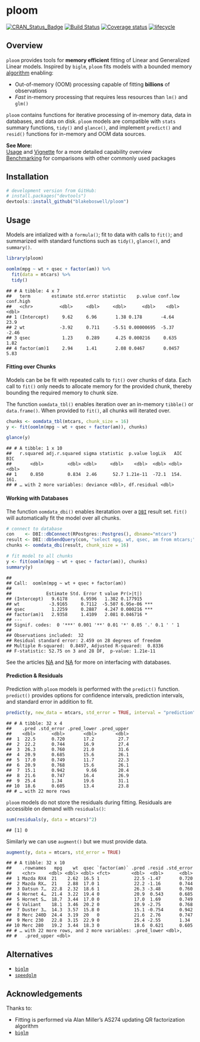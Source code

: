 
# ploom

[![CRAN\_Status\_Badge](https://www.r-pkg.org/badges/version/ploom)](https://cran.r-project.org/package=ploom)
[![Build
Status](https://api.travis-ci.com/blakeboswell/ploom.svg?branch=develop)](https://api.travis-ci.com/blakeboswell/ploom)
[![Coverage
status](https://codecov.io/gh/blakeboswell/ploom/branch/develop/graph/badge.svg)](https://codecov.io/github/blakeboswell/ploom?branch=develop)
[![lifecycle](https://img.shields.io/badge/lifecycle-experimental-orange.svg)](https://www.tidyverse.org/lifecycle/#experimental)

<!-- [AppVeyor Build Status]() -->

## Overview

`ploom` provides tools for **memory efficient** fitting of Linear and
Generalized Linear models. Inspired by `biglm`, `ploom` fits models with
a bounded memory [algorithm](#acknowledgements) enabling:

  - Out-of-memory (OOM) processing capable of fitting **billions** of
    observations
  - *Fast* in-memory processing that requires less resources than `lm()`
    and `glm()`

`ploom` contains functions for iterative processing of in-memory data,
data in databases, and data on disk. `ploom` models are compatible with
`stats` summary functions, `tidy()` and `glance()`, and implement
`predict()` and `resid()` functions for in-memory and OOM data sources.

**See More:**  
[Usage]() and [Vignette]() for a more detailed capability overview  
[Benchmarking]() for comparisons with other commonly used packages

## Installation

``` r
# development version from GitHub:
# install.packages("devtools")
devtools::install_github("blakeboswell/ploom")
```

## Usage

Models are intialized with a `formula()`; fit to data with calls to
`fit()`; and summarized with standard functions such as `tidy()`,
`glance()`, and `summary()`.

``` r
library(ploom)

oomlm(mpg ~ wt + qsec + factor(am)) %>%
  fit(data = mtcars) %>%
  tidy()
```

    ## # A tibble: 4 x 7
    ##   term        estimate std.error statistic    p.value conf.low conf.high
    ##   <chr>          <dbl>     <dbl>     <dbl>      <dbl>    <dbl>     <dbl>
    ## 1 (Intercept)     9.62     6.96       1.38 0.178       -4.64       23.9 
    ## 2 wt             -3.92     0.711     -5.51 0.00000695  -5.37       -2.46
    ## 3 qsec            1.23     0.289      4.25 0.000216     0.635       1.82
    ## 4 factor(am)1     2.94     1.41       2.08 0.0467       0.0457      5.83

#### Fitting over Chunks

Models can be be fit with repeated calls to `fit()` over chunks of data.
Each call to `fit()` only needs to allocate memory for the provided
chunk, thereby bounding the required memory to chunk size.

The function `oomdata_tbl()` enables iteration over an in-memory
`tibble()` or `data.frame()`. When provided to `fit()`, all chunks will
iterated over.

``` r
chunks <- oomdata_tbl(mtcars, chunk_size = 16)
y <- fit(oomlm(mpg ~ wt + qsec + factor(am)), chunks)

glance(y)
```

    ## # A tibble: 1 x 10
    ##   r.squared adj.r.squared sigma statistic  p.value logLik   AIC   BIC
    ##       <dbl>         <dbl> <dbl>     <dbl>    <dbl>  <dbl> <dbl> <dbl>
    ## 1     0.850         0.834  2.46      52.7 1.21e-11  -72.1  154.  161.
    ## # … with 2 more variables: deviance <dbl>, df.residual <dbl>

#### Working with Databases

The function `oomdata_dbi()` enables iteratation over a [`DBI`]() result
set. `fit()` will automatically fit the model over all chunks.

``` r
# connect to database
con    <- DBI::dbConnect(RPostgres::Postgres(), dbname="mtcars")
result <- DBI::dbSendQuery(con, "select mpg, wt, qsec, am from mtcars;")
chunks <- oomdata_dbi(result, chunk_size = 16)

# fit model to all chunks
y <- fit(oomlm(mpg ~ wt + qsec + factor(am)), chunks)
summary(y)
```

    ## 
    ## Call:  oomlm(mpg ~ wt + qsec + factor(am))
    ## 
    ##             Estimate Std. Error t value Pr(>|t|)    
    ## (Intercept)   9.6178     6.9596   1.382 0.177915    
    ## wt           -3.9165     0.7112  -5.507 6.95e-06 ***
    ## qsec          1.2259     0.2887   4.247 0.000216 ***
    ## factor(am)1   2.9358     1.4109   2.081 0.046716 *  
    ## ---
    ## Signif. codes:  0 '***' 0.001 '**' 0.01 '*' 0.05 '.' 0.1 ' ' 1
    ## 
    ## Observations included:  32 
    ## Residual standard error: 2.459 on 28 degrees of freedom
    ## Multiple R-squared:  0.8497, Adjusted R-squared:  0.8336 
    ## F-statistic: 52.75 on 3 and 28 DF,  p-value: 1.21e-11

See the articles [NA]() and [NA]() for more on interfacing with
databases.

#### Prediction & Residuals

Prediction with `ploom` models is performed with the `predict()`
function. `predict()` provides options for confidence intervals,
prediction intervals, and standard error in addition to fit.

``` r
predict(y, new_data = mtcars, std_error = TRUE, interval = "prediction")
```

    ## # A tibble: 32 x 4
    ##    .pred .std_error .pred_lower .pred_upper
    ##    <dbl>      <dbl>       <dbl>       <dbl>
    ##  1  22.5      0.720       17.2         27.7
    ##  2  22.2      0.744       16.9         27.4
    ##  3  26.3      0.760       21.0         31.6
    ##  4  20.9      0.685       15.6         26.1
    ##  5  17.0      0.749       11.7         22.3
    ##  6  20.9      0.768       15.6         26.1
    ##  7  15.1      0.942        9.66        20.4
    ##  8  21.6      0.747       16.4         26.9
    ##  9  25.4      1.34        19.6         31.1
    ## 10  18.6      0.605       13.4         23.8
    ## # … with 22 more rows

`ploom` models do not store the residuals during fitting. Residuals are
accessible on demand with `residuals()`:

``` r
sum(residuals(y, data = mtcars)^2)
```

    ## [1] 0

Similarly we can use `augment()` but we must provide data.

``` r
augment(y, data = mtcars, std_error = TRUE)
```

    ## # A tibble: 32 x 10
    ##    .rownames   mpg    wt  qsec `factor(am)` .pred .resid .std_error
    ##    <chr>     <dbl> <dbl> <dbl> <fct>        <dbl>  <dbl>      <dbl>
    ##  1 Mazda RX4  21    2.62  16.5 1             22.5 -1.47       0.720
    ##  2 Mazda RX…  21    2.88  17.0 1             22.2 -1.16       0.744
    ##  3 Datsun 7…  22.8  2.32  18.6 1             26.3 -3.48       0.760
    ##  4 Hornet 4…  21.4  3.22  19.4 0             20.9  0.543      0.685
    ##  5 Hornet S…  18.7  3.44  17.0 0             17.0  1.69       0.749
    ##  6 Valiant    18.1  3.46  20.2 0             20.9 -2.75       0.768
    ##  7 Duster 3…  14.3  3.57  15.8 0             15.1 -0.754      0.942
    ##  8 Merc 240D  24.4  3.19  20   0             21.6  2.76       0.747
    ##  9 Merc 230   22.8  3.15  22.9 0             25.4 -2.55       1.34 
    ## 10 Merc 280   19.2  3.44  18.3 0             18.6  0.621      0.605
    ## # … with 22 more rows, and 2 more variables: .pred_lower <dbl>,
    ## #   .pred_upper <dbl>

## Alternatives

  - [`biglm`](https://cran.r-project.org/web/packages/biglm/index.html)
  - [`speedglm`](https://cran.r-project.org/web/packages/speedglm/index.html)

## Acknowledgements

Thanks to:

  - Fitting is performed via Alan Miller’s AS274 updating QR
    factorization algorithm
  - [`biglm`](https://cran.r-project.org/web/packages/biglm/index.html)
